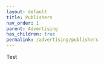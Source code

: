 ```yaml
---
layout: default
title: Publishers
nav_order: 1
parent: Advertising
has_children: true
permalink: /advertising/publishers
---
```


Test
